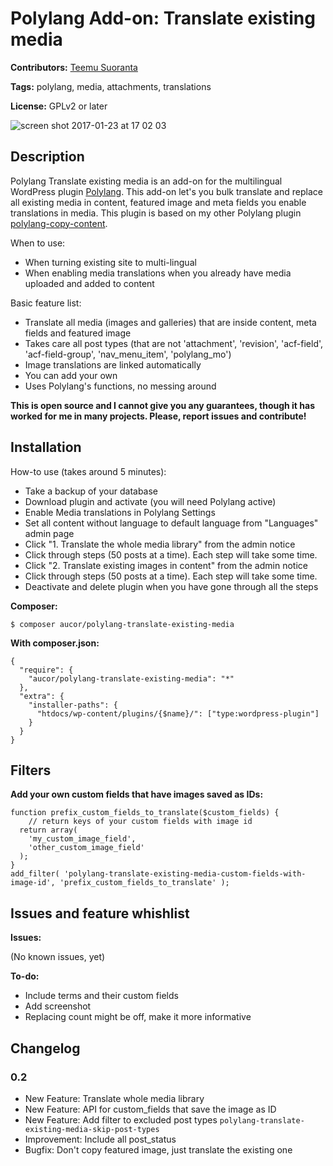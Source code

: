 # Polylang Add-on: Translate existing media

**Contributors:** [Teemu Suoranta](https://github.com/TeemuSuoranta)

**Tags:** polylang, media, attachments, translations

**License:** GPLv2 or later

![screen shot 2017-01-23 at 17 02 03](https://cloud.githubusercontent.com/assets/9577084/22209080/d93723f6-e18d-11e6-918c-c3cf390f3c70.png)

## Description

Polylang Translate existing media is an add-on for the multilingual WordPress plugin [Polylang](https://wordpress.org/plugins/polylang/). This add-on let's you bulk translate and replace all existing media in content, featured image and meta fields you enable translations in media. This plugin is based on my other Polylang plugin [polylang-copy-content](https://github.com/aucor/polylang-copy-content).

When to use:

 * When turning existing site to multi-lingual
 * When enabling media translations when you already have media uploaded and added to content


Basic feature list:

 * Translate all media (images and galleries) that are inside content, meta fields and featured image
 * Takes care all post types (that are not 'attachment', 'revision', 'acf-field', 'acf-field-group', 'nav_menu_item', 'polylang_mo')
 * Image translations are linked automatically
 * You can add your own
 * Uses Polylang's functions, no messing around

**This is open source and I cannot give you any guarantees, though it has worked for me in many projects. Please, report issues and contribute!**


## Installation

How-to use (takes around 5 minutes):

 * Take a backup of your database
 * Download plugin and activate (you will need Polylang active)
 * Enable Media translations in Polylang Settings
 * Set all content without language to default language from "Languages" admin page
 * Click "1. Translate the whole media library" from the admin notice
 * Click through steps (50 posts at a time). Each step will take some time.
 * Click "2. Translate existing images in content" from the admin notice
 * Click through steps (50 posts at a time). Each step will take some time.
 * Deactivate and delete plugin when you have gone through all the steps

**Composer:**
```
$ composer aucor/polylang-translate-existing-media
```
**With composer.json:**
```
{
  "require": {
    "aucor/polylang-translate-existing-media": "*"
  },
  "extra": {
    "installer-paths": {
      "htdocs/wp-content/plugins/{$name}/": ["type:wordpress-plugin"]
    }
  }
}
```

## Filters

**Add your own custom fields that have images saved as IDs:**

```
function prefix_custom_fields_to_translate($custom_fields) {
	// return keys of your custom fields with image id
  return array(
    'my_custom_image_field',
    'other_custom_image_field'
  );
}
add_filter( 'polylang-translate-existing-media-custom-fields-with-image-id', 'prefix_custom_fields_to_translate' );
```


## Issues and feature whishlist

**Issues:**

(No known issues, yet)

 **To-do:**

 * Include terms and their custom fields
 * Add screenshot
 * Replacing count might be off, make it more informative

## Changelog

### 0.2

 * New Feature: Translate whole media library
 * New Feature: API for custom_fields that save the image as ID
 * New Feature: Add filter to excluded post types `polylang-translate-existing-media-skip-post-types`
 * Improvement: Include all post_status
 * Bugfix: Don't copy featured image, just translate the existing one
